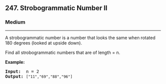 <h2>247. Strobogrammatic Number II</h2><h3>Medium</h3><hr><div><p>A strobogrammatic number is a number that looks the same when rotated 180 degrees (looked at upside down).</p>

<p>Find all strobogrammatic numbers that are of length = n.</p>

<p><b>Example:</b></p>

<pre><b>Input:</b>  n = 2
<b>Output:</b> <code>["11","69","88","96"]</code>
</pre>
</div>
